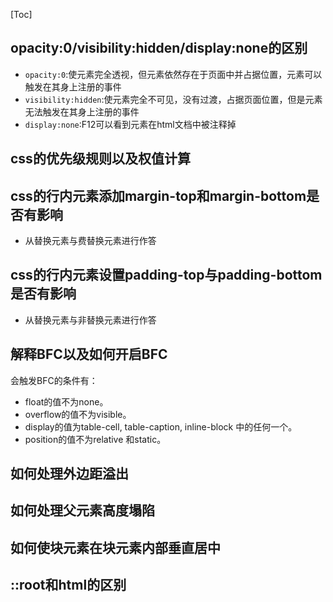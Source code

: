 [Toc]

## opacity:0/visibility:hidden/display:none的区别
- `opacity:0`:使元素完全透视，但元素依然存在于页面中并占据位置，元素可以触发在其身上注册的事件
- `visibility:hidden`:使元素完全不可见，没有过渡，占据页面位置，但是元素无法触发在其身上注册的事件
- `display:none`:F12可以看到元素在html文档中被注释掉

## css的优先级规则以及权值计算

## css的行内元素添加margin-top和margin-bottom是否有影响

- 从替换元素与费替换元素进行作答

## css的行内元素设置padding-top与padding-bottom是否有影响

- 从替换元素与非替换元素进行作答

## 解释BFC以及如何开启BFC

会触发BFC的条件有：

- float的值不为none。
- overflow的值不为visible。
- display的值为table-cell, table-caption, inline-block 中的任何一个。
- position的值不为relative 和static。

## 如何处理外边距溢出

## 如何处理父元素高度塌陷

## 如何使块元素在块元素内部垂直居中

## ::root和html的区别



